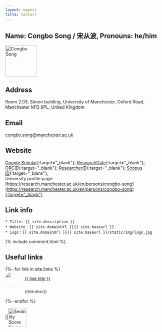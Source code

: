 ```yaml
---
layout: mypost
title: Contact
---
```

<script type="module" src="https://unpkg.com/ionicons@5.5.2/dist/ionicons/ionicons.esm.js"></script>
<script nomodule src="https://unpkg.com/ionicons@5.5.2/dist/ionicons/ionicons.js"></script>

## Name: Congbo Song / 宋从波, Pronouns: he/him
<img align="left" src="{{site.baseurl}}/static/img/bio.jpg" width="100" height="100" alt="Congbo Song">
<br clear="left"/>

## Address
Room 2.03, Simon building, University of Manchester, Oxford Road, Manchester M13 9PL, United Kingdom

## Email
<congbo.song@manchester.ac.uk>  

## Website
[Google Scholar](https://scholar.google.com/citations?user=JcL-uzcAAAAJ&hl=en){:target="_blank"};   [ResearchGate](https://www.researchgate.net/profile/Congbo-Song){:target="_blank"};  [ORCID](https://orcid.org/0000-0001-7948-4834){:target="_blank"};  [ResearcherID](https://publons.com/researcher/3024756/congbo-song/){:target="_blank"}; [Scopus ID](https://www.scopus.com/authid/detail.uri?authorId=57192012559){:target="_blank"};<br />
University profile page:[https://research.manchester.ac.uk/en/persons/congbo-song](https://research.manchester.ac.uk/en/persons/congbo-song){:target="_blank"}

## Link info
```
* Title: {{ site.description }}
* Website：{{ site.domainUrl }}{{ site.baseurl }}
* Logo：{{ site.domainUrl }}{{ site.baseurl }}/static/img/logo.jpg
```

<!--
<ul>
  {%- for link in site.links %}
  <li>
    <p><a href="{{ link.url }}" title="{{ link.desc }}" target="_blank" >{{ link.title }}</a></p>
  </li>
  {%- endfor %}
</ul>
-->
{% include comment.html %}

## Useful links
<div style="display:flex;flex-direction:  column">
  {%- for link in site.links %}
    <div style="display:flex;width:100%;">
      <div style="display:flex;width:100%;margin-bottom:16px;">
        <div style="text-decoration: none;">
          <a href="{{link.url}}" style="display: block;border-bottom:none;">
          <img style="border:0px solid #f00;width:50px;height:50px;border-radius: 50%;" src="{{ link.header }}">
          </a>
        </div>
        <div style="margin-left:12px;margin-top:0px;display:flex;flex-direction:column">
          <p style="border:0px solid #000;height:28px;">
            <a href="{{ link.url }}" title="{{ link.desc }}" target="_blank" >{{ link.title }}</a>
          </p>
          <div style="border:0px solid #000;font-size:12px;height:14px;">{{link.desc}}</div>
          <!-- <div style="border:0px solid #000;font-size:12px;height:24px;">{{link.tag}}</div> -->
        </div>
      </div>
    </div>
  {%- endfor %}
</div>

<!--

<script type="text/javascript" src="//rf.revolvermaps.com/0/0/6.js?i=5b08vik95x4&amp;m=7&amp;c=e63100&amp;cr1=ffffff&amp;f=arial&amp;l=0&amp;bv=90&amp;lx=-420&amp;ly=420&amp;hi=20&amp;he=7&amp;hc=a8ddff&amp;rs=80" async="async"></script>
<script type="text/javascript" src="//rf.revolvermaps.com/0/0/7.js?i=5b08vik95x4&amp;m=7&amp;c=baff00&amp;cr1=ff0000&amp;sx=0&amp;lx=-420&amp;ly=420&amp;hi=100&amp;he=20&amp;hc=a8ddff&amp;rs=100" async="async"></script>


<script type="text/javascript" src="//rf.revolvermaps.com/0/0/8.js?i=5b08vik95x4&amp;m=0&amp;c=ff0000&amp;cr1=ffffff&amp;f=arial&amp;l=35" async="async"></script>
-->


|<script type='text/javascript' id='clustrmaps' src='//cdn.clustrmaps.com/map_v2.js?cl=3e4ab5&w=200&t=tt&d=TIXUK3EDg_Mgmr7ZUFD2xYtYEow2BWLshP0Jvh-MYdg&co=feffff&cmo=75ff53&cmn=ff5353&ct=000000' align='center'></script>|<a href="https://freetools.seobility.net/en/seocheck/congbo.site"><img src="https://freetools.seobility.net/widget/widget.png?url=congbo.site" alt="Seobility Score für congbo.site" align='center' style='width: 60px'></a>
